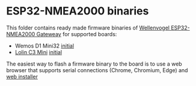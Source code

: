 ESP32-NMEA2000 binaries
=======================

This folder contains ready made firmware binaries of [Wellenvogel
ESP32-NMEA2000 Gateweay](https://github.com/wellenvogel/esp32-nmea2000) for
supported boards:

- Wemos D1 Mini32 [initial](wemosd1mini32-all.bin)
- [Lolin C3 Mini](https://www.wemos.cc/en/latest/c3/c3_mini.html) [initial](lolin32c3mini-all.bin)

The easiest way to flash a firmware binary to the board is to use a web
browser that supports serial connections (Chrome, Chromium, Edge) and [web
installer](https://www.wellenvogel.net/software/esp32/install.html)
